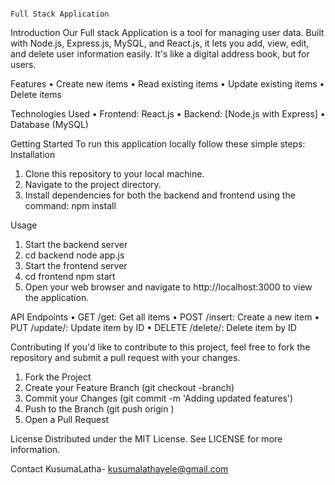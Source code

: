                                                                               Full Stack Application
Introduction
Our Full stack Application is a tool for managing user data. Built with Node.js, Express.js, MySQL, and React.js, it lets you add, view, edit, and delete user information easily. It's like a digital address book, but for users.

Features
•	Create new items
•	Read existing items
•	Update existing items
•	Delete items

Technologies Used
•	Frontend: React.js
•	Backend: [Node.js with Express]
•	Database (MySQL)

Getting Started
To run this application locally follow these simple steps:
Installation
1.	Clone this repository to your local machine.
2.	Navigate to the project directory.
3.	Install dependencies for both the backend and frontend using the command:
                  npm install

Usage
1.	Start the backend server
2.	cd backend
        node app.js
3.	Start the frontend server
4.	cd frontend
        npm start
5.	Open your web browser and navigate to http://localhost:3000 to view the application.

API Endpoints
•	GET /get: Get all items
•	POST /insert: Create a new item
•	PUT /update/: Update item by ID
•	DELETE /delete/: Delete item by ID

Contributing
If you'd like to contribute to this project, feel free to fork the repository and submit a pull request with your changes.
1.	Fork the Project
2.	Create your Feature Branch (git checkout -branch)
3.	Commit your Changes (git commit -m 'Adding updated features')
4.	Push to the Branch (git push origin )
5.	Open a Pull Request

License
Distributed under the MIT License. See LICENSE for more information.

Contact
KusumaLatha- kusumalathayele@gmail.com
